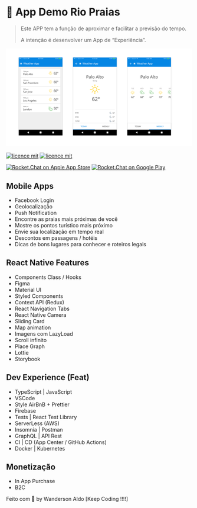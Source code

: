 # :ocean: App Demo Rio Praias

> Este APP tem a função de aproximar e facilitar a previsão do tempo.
>
> A intenção é desenvolver um App de “Experiência”.

![App Demo](/src/assets/app-rio-praias.png "App Demo")

[![licence mit](https://img.shields.io/badge/licence-MIT-blue.svg)](https://github.com/afonsopacifer/open-source-boilerplate/blob/master/LICENSE.md)
[![licence mit](https://img.shields.io/badge/licence-MIT-blue.svg)](https://github.com/omariosouto/pokedex/blob/master/LICENSE)

[![Rocket.Chat on Apple App Store](https://user-images.githubusercontent.com/551004/29770691-a2082ff4-8bc6-11e7-89a6-964cd405ea8e.png)](https://itunes.apple.com/us/app/rocket-chat/id1148741252?mt=8)
[![Rocket.Chat on Google Play](https://user-images.githubusercontent.com/551004/29770692-a20975c6-8bc6-11e7-8ab0-1cde275496e0.png)](https://play.google.com/store/apps/details?id=chat.rocket.android)  

## Mobile Apps

+ Facebook Login
+ Geolocalização
+ Push Notification
+ Encontre as praias mais próximas de você
+ Mostre os pontos turístico mais próximo
+ Envie sua localização em tempo real
+ Descontos em passagens / hotéis
+ Dicas de bons lugares para conhecer e roteiros legais

## React Native Features

+ Components Class / Hooks
+ Figma
+ Material UI  
+ Styled Components
+ Context API (Redux)
+ React Navigation Tabs
+ React Native Camera
+ Sliding Card
+ Map animation
+ Imagens com LazyLoad
+ Scroll infinito
+ Place Graph
+ Lottie
+ Storybook  

## Dev Experience (Feat)

+ TypeScript | JavaScript
+ VSCode
+ Style AirBnB + Prettier
+ Firebase
+ Tests | React Test Library
+ ServerLess (AWS)
+ Insomnia | Postman
+ GraphQL | API Rest
+ CI | CD (App Center / GitHub Actions)
+ Docker | Kubernetes
  
## Monetização

+ In App Purchase
+ B2C

Feito com 💖 by Wanderson Aldo [Keep Coding !!!!]
